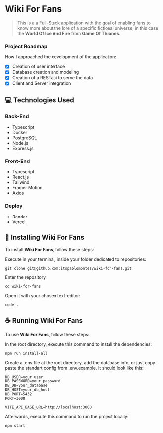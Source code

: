 # Wiki For Fans


> This is a a Full-Stack application with the goal of enabling fans to know more about the lore of a specific fictional universe, in this case the **World Of Ice And Fire** from **Game Of Thrones**.

### Project Roadmap

How I approached the development of the application:

- [x] Creation of user interface
- [x] Database creation and modeling
- [x] Creation of a RESTapi to serve the data
- [x] Client and Server integration

## 💻 Technologies Used

### Back-End

- Typescript
- Docker
- PostgreSQL
- Node.js
- Express.js

### Front-End

- Typescript
- React.js
- Tailwind
- Framer Motion
- Axios

### Deploy

- Render
- Vercel

## 🚀 Installing **Wiki For Fans**

To install **Wiki For Fans**, follow these steps:

Execute in your terminal, inside your folder dedicated to repositories:

```
git clone git@github.com:itspablomontes/wiki-for-fans.git
```

Enter the repository

```
cd wiki-for-fans
```

Open it with your chosen text-editor:

```
code .
```

## ☕ Running **Wiki For Fans**

To use **Wiki For Fans**, follow these steps:

In the root directory, execute this command to install the dependencies:

```
npm run install-all
```

Create a .env file at the root directory, add the database info, or just copy paste the standart config from .env.example. It should look like this:

```
DB_USER=your_user
DB_PASSWORD=your_password
DB_DB=your_database
DB_HOST=your_db_host
DB_PORT=5432
PORT=3000

VITE_API_BASE_URL=http://localhost:3000
```

Afterwards, execute this command to run the project locally:

```
npm start
```
